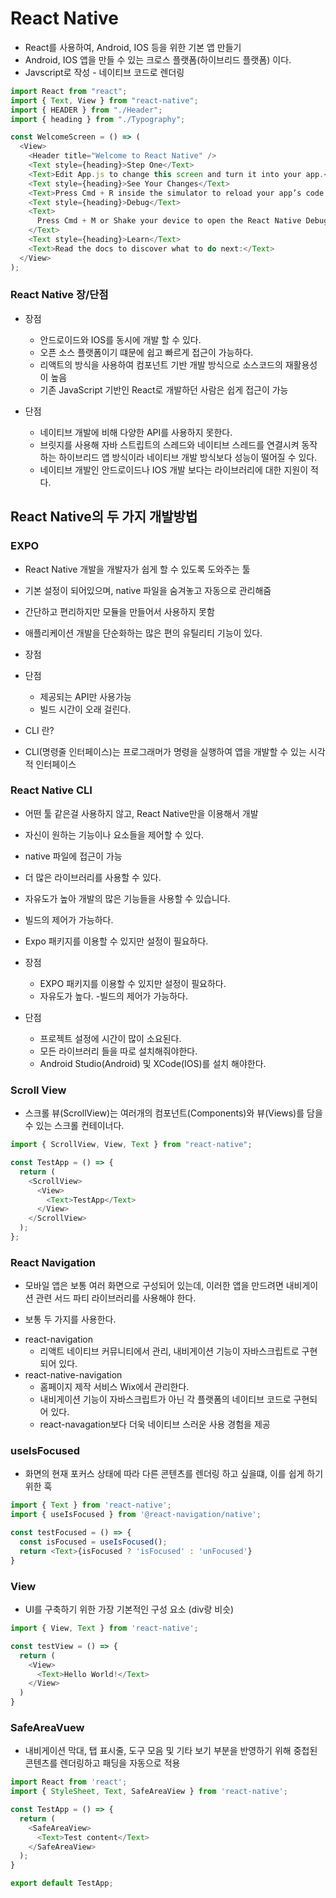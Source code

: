 # React Native

- React를 사용하여, Android, IOS 등을 위한 기본 앱 만들기
- Android, IOS 앱을 만들 수 있는 크로스 플랫폼(하이브리드 플랫폼) 이다.
- Javscript로 작성 - 네이티브 코드로 렌더링

```js
import React from "react";
import { Text, View } from "react-native";
import { HEADER } from "./Header";
import { heading } from "./Typography";

const WelcomeScreen = () => (
  <View>
    <Header title="Welcome to React Native" />
    <Text style={heading}>Step One</Text>
    <Text>Edit App.js to change this screen and turn it into your app.</Text>
    <Text style={heading}>See Your Changes</Text>
    <Text>Press Cmd + R inside the simulator to reload your app’s code.</Text>
    <Text style={heading}>Debug</Text>
    <Text>
      Press Cmd + M or Shake your device to open the React Native Debug Menu.
    </Text>
    <Text style={heading}>Learn</Text>
    <Text>Read the docs to discover what to do next:</Text>
  </View>
);
```

### React Native 장/단점

- 장점

  - 안드로이드와 IOS를 동시에 개발 할 수 있다.
  - 오픈 소스 플랫폼이기 떄문에 쉽고 빠르게 접근이 가능하다.
  - 리액트의 방식을 사용하여 컴포넌트 기반 개발 방식으로 소스코드의 재활용성이 높음
  - 기존 JavaScript 기반인 React로 개발하던 사람은 쉽게 접근이 가능

- 단점
  - 네이티브 개발에 비해 다양한 API를 사용하지 못한다.
  - 브릿지를 사용해 자바 스트립트의 스레드와 네이티브 스레드를 연결시켜 동작하는 하이브리드 앱 방식이라 네이티브 개발 방식보다 성능이 떨어질 수 있다.
  - 네이티브 개발인 안드로이드나 IOS 개발 보다는 라이브러리에 대한 지원이 적다.

## React Native의 두 가지 개발방법

### EXPO

- React Native 개발을 개발자가 쉽게 할 수 있도록 도와주는 툴
- 기본 설정이 되어있으며, native 파일을 숨겨놓고 자동으로 관리해줌
- 간단하고 편리하지만 모듈을 만들어서 사용하지 못함
- 애플리케이션 개발을 단순화하는 많은 편의 유틸리티 기능이 있다.

- 장점

- 단점
  - 제공되는 API만 사용가능
  - 빌드 시간이 오래 걸린다.

* CLI 란?

- CLI(명령줄 인터페이스)는 프로그래머가 명령을 실행하여 앱을 개발할 수 있는 시각적 인터페이스

### React Native CLI

- 어떤 툴 같은걸 사용하지 않고, React Native만을 이용해서 개발
- 자신이 원하는 기능이나 요소들을 제어할 수 있다.
- native 파일에 접근이 가능
- 더 많은 라이브러리를 사용할 수 있다.
- 자유도가 높아 개발의 많은 기능들을 사용할 수 있습니다.
- 빌드의 제어가 가능하다.
- Expo 패키지를 이용할 수 있지만 설정이 필요하다.

- 장점
  - EXPO 패키지를 이용할 수 있지만 설정이 필요하다.
  - 자유도가 높다. -빌드의 제어가 가능하다.
- 단점
  - 프로젝트 설정에 시간이 많이 소요된다.
  - 모든 라이브러리 들을 따로 설치해줘야한다.
  - Android Studio(Android) 및 XCode(IOS)를 설치 해야한다.

### Scroll View

- 스크롤 뷰(ScrollView)는 여러개의 컴포넌트(Components)와 뷰(Views)를 담을 수 있는 스크롤 컨테이너다.

```ts
import { ScrollView, View, Text } from "react-native";

const TestApp = () => {
  return (
    <ScrollView>
      <View>
        <Text>TestApp</Text>
      </View>
    </ScrollView>
  );
};
```

### React Navigation

- 모바일 앱은 보통 여러 화면으로 구성되어 있는데, 이러한 앱을 만드려면 내비게이션 관련 서드 파티 라이브러리를 사용해야 한다.

* 보통 두 가지를 사용한다.

- react-navigation
  - 리액트 네이티브 커뮤니티에서 관리, 내비게이션 기능이 자바스크립트로 구현되어 있다.
- react-native-navigation
  - 홈페이지 제작 서비스 Wix에서 관리한다.
  - 내비게이션 기능이 자바스크립트가 아닌 각 플랫폼의 네이티브 코드로 구현되어 있다.
  - react-navagation보다 더욱 네이티브 스러운 사용 경험을 제공

### useIsFocused

- 화면의 현재 포커스 상태에 따라 다른 콘텐츠를 렌더링 하고 싶을떄, 이를 쉽게 하기 위한 훅

```ts
import { Text } from 'react-native';
import { useIsFocused } from '@react-navigation/native';

const testFocused = () => {
  const isFocused = useIsFocused();
  return <Text>{isFocused ? 'isFocused' : 'unFocused'}
}
```

### View
- UI를 구축하기 위한 가장 기본적인 구성 요소 (div랑 비슷)

```ts
import { View, Text } from 'react-native';

const testView = () => {
  return (
    <View>
      <Text>Hello World!</Text>
    </View>
  )
}
```


### SafeAreaVuew

- 내비게이션 막대, 탭 표시줄, 도구 모음 및 기타 보기 부분을 반영하기 위해 중첩된 콘텐츠를 렌더링하고 패딩을 자동으로 적용

```ts
import React from 'react';
import { StyleSheet, Text, SafeAreaView } from 'react-native';

const TestApp = () => {
  return (
    <SafeAreaView>
      <Text>Test content</Text>
    </SafeAreaView>
  );
}

export default TestApp;
```